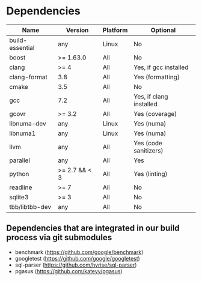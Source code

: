 # Dependencies

| Name             | Version       | Platform |                Optional |
| ---------------- | ------------- | -------- | ----------------------- |
| build-essential  | any           |    Linux |                      No |
| boost            | >= 1.63.0     |    All   |                      No |
| clang            | >= 4          |    All   |   Yes, if gcc installed |
| clang-format     | 3.8           |    All   |        Yes (formatting) |
| cmake            | 3.5           |    All   |                      No |
| gcc              | 7.2           |    All   | Yes, if clang installed |
| gcovr            | >= 3.2        |    All   |          Yes (coverage) |
| libnuma-dev      | any           |    Linux |              Yes (numa) |
| libnuma1         | any           |    Linux |              Yes (numa) |
| llvm             | any           |    All   |   Yes (code sanitizers) |
| parallel         | any           |    All   |                     Yes |
| python           | >= 2.7 && < 3 |    All   |           Yes (linting) |
| readline         | >= 7          |    All   |                      No |
| sqlite3          | >= 3          |    All   |                      No |
| tbb/libtbb-dev   | any           |    All   |                      No |


## Dependencies that are integrated in our build process via git submodules
- benchmark (https://github.com/google/benchmark)
- googletest (https://github.com/google/googletest)
- sql-parser (https://github.com/hyrise/sql-parser)
- pgasus (https://github.com/kateyy/pgasus)
